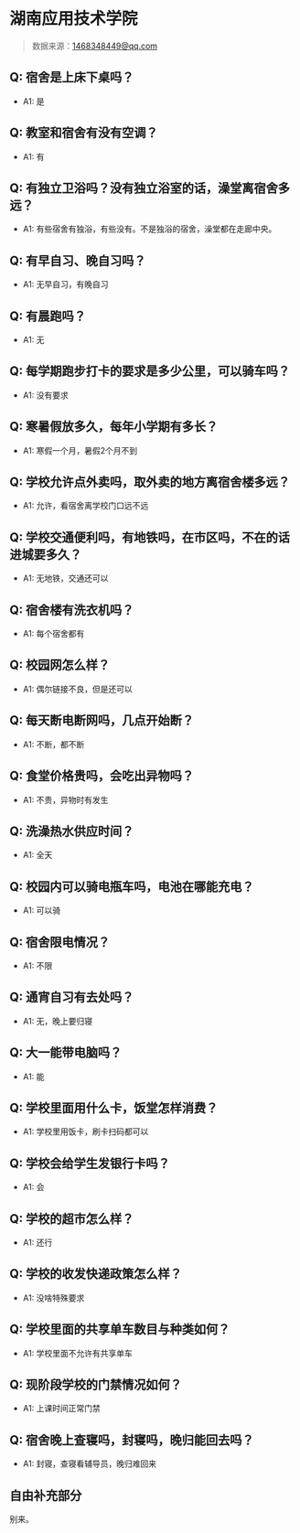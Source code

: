 # 湖南应用技术学院

> 数据来源：1468348449@qq.com

## Q: 宿舍是上床下桌吗？

- A1: 是

## Q: 教室和宿舍有没有空调？

- A1: 有

## Q: 有独立卫浴吗？没有独立浴室的话，澡堂离宿舍多远？

- A1: 有些宿舍有独浴，有些没有。不是独浴的宿舍，澡堂都在走廊中央。

## Q: 有早自习、晚自习吗？

- A1: 无早自习，有晚自习

## Q: 有晨跑吗？

- A1: 无

## Q: 每学期跑步打卡的要求是多少公里，可以骑车吗？

- A1: 没有要求

## Q: 寒暑假放多久，每年小学期有多长？

- A1: 寒假一个月，暑假2个月不到

## Q: 学校允许点外卖吗，取外卖的地方离宿舍楼多远？

- A1: 允许，看宿舍离学校门口远不远

## Q: 学校交通便利吗，有地铁吗，在市区吗，不在的话进城要多久？

- A1: 无地铁，交通还可以

## Q: 宿舍楼有洗衣机吗？

- A1: 每个宿舍都有

## Q: 校园网怎么样？

- A1: 偶尔链接不良，但是还可以

## Q: 每天断电断网吗，几点开始断？

- A1: 不断，都不断

## Q: 食堂价格贵吗，会吃出异物吗？

- A1: 不贵，异物时有发生

## Q: 洗澡热水供应时间？

- A1: 全天

## Q: 校园内可以骑电瓶车吗，电池在哪能充电？

- A1: 可以骑

## Q: 宿舍限电情况？

- A1: 不限

## Q: 通宵自习有去处吗？

- A1: 无，晚上要归寝

## Q: 大一能带电脑吗？

- A1: 能

## Q: 学校里面用什么卡，饭堂怎样消费？

- A1: 学校里用饭卡，刷卡扫码都可以

## Q: 学校会给学生发银行卡吗？

- A1: 会

## Q: 学校的超市怎么样？

- A1: 还行

## Q: 学校的收发快递政策怎么样？

- A1: 没啥特殊要求

## Q: 学校里面的共享单车数目与种类如何？

- A1: 学校里面不允许有共享单车

## Q: 现阶段学校的门禁情况如何？

- A1: 上课时间正常门禁

## Q: 宿舍晚上查寝吗，封寝吗，晚归能回去吗？

- A1: 封寝，查寝看辅导员，晚归难回来

## 自由补充部分

别来。